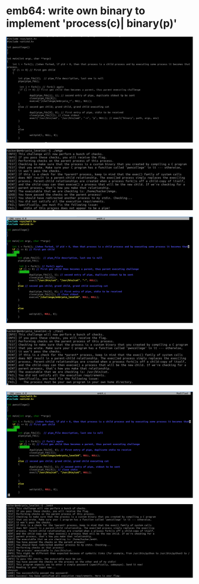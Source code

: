 # emb64: write own binary to implement 'process(c)| binary(p)'

![I made a general embryoio solution. For sed -n 'p' shows all results.](<../.gitbook/assets/image (82) (1).png>)

![Now I need to do stdin redirection.](<../.gitbook/assets/image (14).png>)

![So I changed my source code like this.](<../.gitbook/assets/image (33) (1).png>)

![Not works. Seems like what checker.py checks is parent process.](<../.gitbook/assets/image (25).png>)

![Then what about this?](<../.gitbook/assets/image (83) (1).png>)

![It works.](<../.gitbook/assets/image (218).png>)
